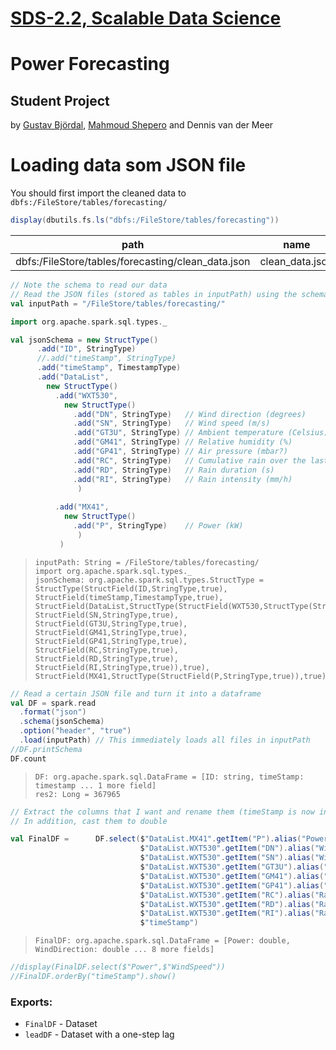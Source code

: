 [SDS-2.2, Scalable Data Science](https://lamastex.github.io/scalable-data-science/sds/2/2/)
===========================================================================================

Power Forecasting
=================

Student Project
---------------

by [Gustav Björdal](https://www.linkedin.com/in/gustav-bj%C3%B6rdal-180461155/), [Mahmoud Shepero](https://www.linkedin.com/in/mahmoudshepero/) and Dennis van der Meer

Loading data som JSON file
==========================

You should first import the cleaned data to `dbfs:/FileStore/tables/forecasting/`

``` scala
display(dbutils.fs.ls("dbfs:/FileStore/tables/forecasting"))
```

| path                                                | name             | size        |
|-----------------------------------------------------|------------------|-------------|
| dbfs:/FileStore/tables/forecasting/clean\_data.json | clean\_data.json | 7.1327975e7 |

``` scala
// Note the schema to read our data
// Read the JSON files (stored as tables in inputPath) using the schema
val inputPath = "/FileStore/tables/forecasting/"

import org.apache.spark.sql.types._

val jsonSchema = new StructType()
      .add("ID", StringType)
      //.add("timeStamp", StringType)
      .add("timeStamp", TimestampType)
      .add("DataList", 
        new StructType()
          .add("WXT530",
            new StructType()
              .add("DN", StringType)   // Wind direction (degrees) 
              .add("SN", StringType)   // Wind speed (m/s)
              .add("GT3U", StringType) // Ambient temperature (Celsius)
              .add("GM41", StringType) // Relative humidity (%)
              .add("GP41", StringType) // Air pressure (mbar?)
              .add("RC", StringType)   // Cumulative rain over the last month (L?)
              .add("RD", StringType)   // Rain duration (s)
              .add("RI", StringType)   // Rain intensity (mm/h)
               )
        
          .add("MX41",
            new StructType()
              .add("P", StringType)    // Power (kW) 
               )
           )
```

>     inputPath: String = /FileStore/tables/forecasting/
>     import org.apache.spark.sql.types._
>     jsonSchema: org.apache.spark.sql.types.StructType = StructType(StructField(ID,StringType,true), StructField(timeStamp,TimestampType,true), StructField(DataList,StructType(StructField(WXT530,StructType(StructField(DN,StringType,true), StructField(SN,StringType,true), StructField(GT3U,StringType,true), StructField(GM41,StringType,true), StructField(GP41,StringType,true), StructField(RC,StringType,true), StructField(RD,StringType,true), StructField(RI,StringType,true)),true), StructField(MX41,StructType(StructField(P,StringType,true)),true)),true))

``` scala
// Read a certain JSON file and turn it into a dataframe
val DF = spark.read
  .format("json")
  .schema(jsonSchema)
  .option("header", "true")
  .load(inputPath) // This immediately loads all files in inputPath
//DF.printSchema
DF.count
```

>     DF: org.apache.spark.sql.DataFrame = [ID: string, timeStamp: timestamp ... 1 more field]
>     res2: Long = 367965

``` scala
// Extract the columns that I want and rename them (timeStamp is now included, which saves some steps)
// In addition, cast them to double

val FinalDF =      DF.select($"DataList.MX41".getItem("P").alias("Power").cast(DoubleType),
                             $"DataList.WXT530".getItem("DN").alias("WindDirection").cast(DoubleType),
                             $"DataList.WXT530".getItem("SN").alias("WindSpeed").cast(DoubleType),
                             $"DataList.WXT530".getItem("GT3U").alias("Temperature").cast(DoubleType),
                             $"DataList.WXT530".getItem("GM41").alias("RH").cast(DoubleType),
                             $"DataList.WXT530".getItem("GP41").alias("AP").cast(DoubleType),
                             $"DataList.WXT530".getItem("RC").alias("RainCumulative").cast(DoubleType),
                             $"DataList.WXT530".getItem("RD").alias("RainDur").cast(DoubleType),
                             $"DataList.WXT530".getItem("RI").alias("RainIntens").cast(DoubleType),
                             $"timeStamp")
```

>     FinalDF: org.apache.spark.sql.DataFrame = [Power: double, WindDirection: double ... 8 more fields]

``` scala
//display(FinalDF.select($"Power",$"WindSpeed"))
//FinalDF.orderBy("timeStamp").show()
```

### Exports:

-   `FinalDF` - Dataset
-   `leadDF` - Dataset with a one-step lag